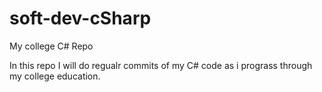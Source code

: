 # soft-dev-cSharp
My college C# Repo

In this repo I will do regualr commits of my C# code as i prograss through my college education.

